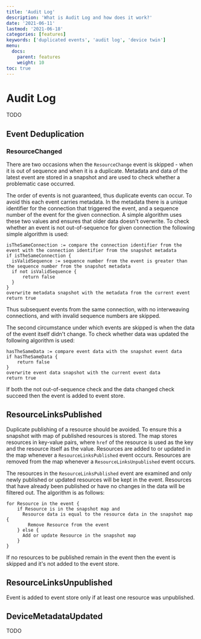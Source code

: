 ```yaml
---
title: 'Audit Log'
description: 'What is Audit Log and how does it work?'
date: '2021-06-11'
lastmod: '2021-06-18'
categories: [features]
keywords: ['duplicated events', 'audit log', 'device twin']
menu:
  docs:
    parent: features
    weight: 10
toc: true
---
```


# Audit Log

TODO

## Event Deduplication

### ResourceChanged

There are two occasions when the `ResourceChange` event is skipped - when it is out of sequence and when it is a duplicate. Metadata and data of the latest event are stored in a snapshot and are used to check whether a problematic case occurred.

The order of events is not guaranteed, thus duplicate events can occur. To avoid this each event carries metadata. In the metadata there is a unique identifier for the connection that triggered the event, and a sequence number of the event for the given connection. A simple algorithm uses these two values and ensures that older data doesn't overwrite. To check whether an event is not out-of-sequence for given connection the following simple algorithm is used:

```pseudocode
isTheSameConnection := compare the connection identifier from the event with the connection identifier from the snapshot metadata
if isTheSameConnection {
  isValidSequence := sequence number from the event is greater than the sequence number from the snapshot metadata
  if not isValidSequence {
      return false
  }
}
overwrite metadata snapshot with the metadata from the current event
return true
```

Thus subsequent events from the same connection, with no interweaving connections, and with invalid sequence numbers are skipped.

The second circumstance under which events are skipped is when the data of the event itself didn't change. To check whether data was updated the following algorithm is used:

```pseudocode
hasTheSameData := compare event data with the snapshot event data
if hasTheSameData {
    return false
}
overwrite event data snapshot with the current event data
return true
```

If both the not out-of-sequence check and the data changed check succeed then the event is added to event store.

## ResourceLinksPublished

Duplicate publishing of a resource should be avoided. To ensure this a snapshot with map of published resources is stored. The map stores resources in key-value pairs, where `href` of the resource is used as the key and the resource itself as the value. Resources are added to or updated in the map whenever a `ResourceLinksPublished` event occurs. Resources are removed from the map whenever a `ResourceLinksUnpublished` event occurs.

The resources in the `ResourceLinksPublished` event are examined and only newly published or updated resources will be kept in the event. Resources that have already been published or have no changes in the data will be filtered out. The algorithm is as follows:

```pseudocode
for Resource in the event {
    if Resource is in the snapshot map and
      Resource data is equal to the resource data in the snapshot map {
        Remove Resource from the event
    } else {
      Add or update Resource in the snapshot map
    }
}
```

If no resources to be published remain in the event then the event is skipped and it's not added to the event store.

## ResourceLinksUnpublished

Event is added to event store only if at least one resource was unpublished.

## DeviceMetadataUpdated

TODO
